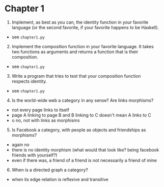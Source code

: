 # Chapter 1

1. Implement, as best as you can, the identity function in your favorite language (or the second favorite, if your favorite happens to be Haskell).
* see `chapter1.py`

2. Implement the composition function in your favorite language. It takes two functions as arguments and returns a function that is their composition.
* see `chapter1.py`

3. Write a program that tries to test that your composition function respects identity. 
* see `chapter1.py`

4. Is the world-wide web a category in any sense? Are links morphisms?
* not every page links to itself
* page A linking to page B and B linking to C doesn't mean A links to C 
* o no, not with links as morphisms

5. Is Facebook a category, with people as objects and friendships as morphisms?
* again no
* there is no identity morphism (what would that look like? being facebook friends with yourself?)
* even if there was, a friend of a friend is not necessarily a friend of mine

6. When is a directed graph a category?
* when its edge relation is reflexive and transitive